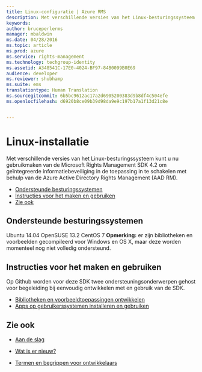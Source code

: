 ```yaml
---
title: Linux-configuratie | Azure RMS
description: Met verschillende versies van het Linux-besturingssysteem kunt u nu gebruikmaken van de Microsoft Rights Management SDK 4.2.
keywords: 
author: bruceperlerms
manager: mbaldwin
ms.date: 04/28/2016
ms.topic: article
ms.prod: azure
ms.service: rights-management
ms.technology: techgroup-identity
ms.assetid: A348541C-17E0-4024-BF97-84B0099B0E69
audience: developer
ms.reviewer: shubhamp
ms.suite: ems
translationtype: Human Translation
ms.sourcegitcommit: 6b5bc9612ac17a2d6905200383d9b8df4c504efe
ms.openlocfilehash: d6920b8ce09b39d98da9e9c197b17a1f13d21c8e


---
```


# Linux-installatie


Met verschillende versies van het Linux-besturingssysteem kunt u nu gebruikmaken van de Microsoft Rights Management SDK 4.2 om geïntegreerde informatiebeveiliging in de toepassing in te schakelen met behulp van de Azure Active Directory Rights Management (AAD RM).

-   [Ondersteunde besturingssystemen](#supported_operating_systems)
-   [Instructies voor het maken en gebruiken](#how_to_build_and_use)
-   [Zie ook](#see_also)

## Ondersteunde besturingssystemen


Ubuntu 14.04 OpenSUSE 13.2 CentOS 7 **Opmerking:** er zijn bibliotheken en voorbeelden gecompileerd voor Windows en OS X, maar deze worden momenteel nog niet volledig ondersteund.

 

## Instructies voor het maken en gebruiken

Op Github worden voor deze SDK twee ondersteuningsonderwerpen gehost voor begeleiding bij eenvoudig ontwikkelen met en gebruik van de SDK.

-   [Bibliotheken en voorbeeldtoepassingen ontwikkelen](https://github.com/AzureAD/rms-sdk-for-cpp/blob/master/docs/how_to_build_it.md)
-   [Apps op gebruikerssystemen installeren en gebruiken](https://github.com/AzureAD/rms-sdk-for-cpp/blob/master/docs/how_to_use_it.md)

## Zie ook

* [Aan de slag](get-started.md)

* [Wat is er nieuw?](release-notes.md)

* [Termen en begrippen voor ontwikkelaars](core-concepts.md)

 

 






<!--HONumber=Jul16_HO3-->


